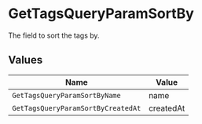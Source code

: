 # GetTagsQueryParamSortBy

The field to sort the tags by.


## Values

| Name                               | Value                              |
| ---------------------------------- | ---------------------------------- |
| `GetTagsQueryParamSortByName`      | name                               |
| `GetTagsQueryParamSortByCreatedAt` | createdAt                          |